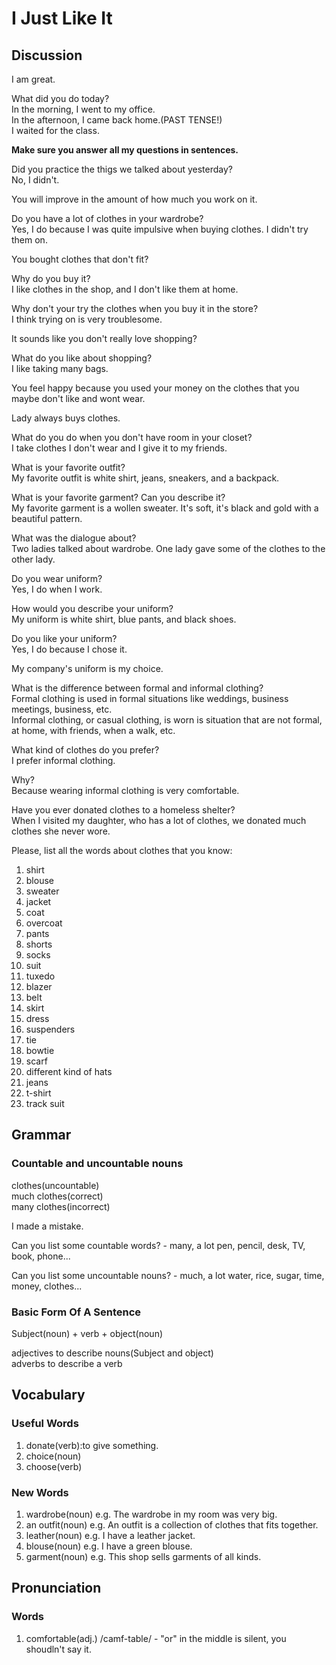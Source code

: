 # I Just Like It
## Discussion
I am great.  

What did you do today?  
In the morning, I went to my office.  
In the afternoon, I came back home.(PAST TENSE!)  
I waited for the class.  

**Make sure you answer all my questions in sentences.**

Did you practice the thigs we talked about yesterday?  
No, I didn't.  

You will improve in the amount of how much you work on it.  

Do you have a lot of clothes in your wardrobe?  
Yes, I do because I was quite impulsive when buying clothes. I didn't try them on.    

You bought clothes that don't fit?  

Why do you buy it?  
I like clothes in the shop, and I don't like them at home.  

Why don't your try the clothes when you buy it in the store?  
I think trying on is very troublesome.  

It sounds like you don't really love shopping?  

What do you like about shopping?  
I like taking many bags. 

You feel happy because you used your money on the clothes that you maybe don't like and wont wear.   

Lady always buys clothes.  

What do you do when you don't have room in your closet?  
I take clothes I don't wear and I give it to my friends.  

What is your favorite outfit?  
My favorite outfit is white shirt, jeans, sneakers, and a backpack.

What is your favorite garment? Can you describe it?  
My favorite garment is a wollen sweater. It's soft, it's black and gold with a beautiful pattern.   

What was the dialogue about?  
Two ladies talked about wardrobe. One lady gave some of the clothes to the other lady.   

Do you wear uniform?  
Yes, I do when I work.  

How would you describe your uniform?  
My uniform is white shirt, blue pants, and black shoes.  

Do you like your uniform?  
Yes, I do because I chose it.   

My company's uniform is my choice.  

What is the difference between formal and informal clothing?  
Formal clothing is used in formal situations like weddings, business meetings, business, etc.  
Informal clothing, or casual clothing, is worn is situation that are not formal, at home, with friends, when a walk, etc.  

What kind of clothes do you prefer?  
I prefer informal clothing.  

Why?  
Because wearing informal clothing is very comfortable.  

Have you ever donated clothes to a homeless shelter?  
When I visited my daughter, who has a lot of clothes, we donated much clothes she never wore.   

Please, list all the words about clothes that you know:
1. shirt
1. blouse
1. sweater
1. jacket
1. coat
1. overcoat
1. pants
1. shorts
1. socks
1. suit
1. tuxedo
1. blazer
1. belt
1. skirt
1. dress
1. suspenders
1. tie
1. bowtie
1. scarf
1. different kind of hats
1. jeans
1. t-shirt
1. track suit

## Grammar
### Countable and uncountable nouns
clothes(uncountable)  
much clothes(correct)  
many clothes(incorrect)  

I made a mistake.  

Can you list some countable words? - many, a lot 
pen, pencil, desk, TV, book, phone...  

Can you list some uncountable nouns? - much, a lot 
water, rice, sugar, time, money, clothes...  


### Basic Form Of A Sentence
Subject(noun) + verb + object(noun)

adjectives to describe nouns(Subject and object)  
adverbs to describe a verb  

## Vocabulary
### Useful Words
1. donate(verb):to give something.
1. choice(noun)
1. choose(verb)

### New Words
1. wardrobe(noun) e.g. The wardrobe in my room was very big.
1. an outfit(noun) e.g. An outfit is a collection of clothes that fits together.
1. leather(noun) e.g. I have a leather jacket.
1. blouse(noun) e.g. I have a green blouse.
1. garment(noun) e.g. This shop sells garments of all kinds.

## Pronunciation
### Words
1. comfortable(adj.)  /camf-table/ - "or" in the middle is silent, you shoudln't say it.
